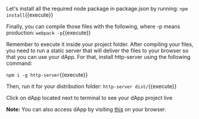 Let's install all the required node package in package.json by running: `npm install`{{execute}}

Finally, you can compile those files with the following, where -p means production:
`webpack -p`{{execute}}

Remember to execute it inside your project folder. After compiling your files, you need to run a static server that will deliver the files to your browser so that you can use your dApp. For that, install http-server using the following command:

`npm i -g http-server`{{execute}}


Then, run it for your distribution folder:
`http-server dist/`{{execute}}

Click on dApp located next to terminal  to see your dApp project live

**Note:** You can also access dApp by visiting [this](https://[[HOST_SUBDOMAIN]]-8080-[[KATACODA_HOST]].environments.katacoda.com/) on your browser.
